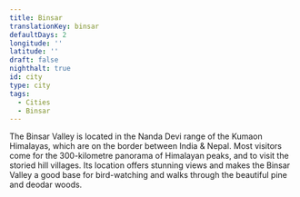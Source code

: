 ```yaml
---
title: Binsar
translationKey: binsar
defaultDays: 2
longitude: ''
latitude: ''
draft: false
nighthalt: true
id: city
type: city
tags:
  - Cities
  - Binsar
---
```

The Binsar Valley is located in the Nanda Devi range of the Kumaon Himalayas, which are on the border between India & Nepal. Most visitors come for the 300-kilometre panorama of Himalayan peaks, and to visit the storied hill villages. Its location offers stunning views and makes the Binsar Valley a good base for bird-watching and walks through the beautiful pine and deodar woods.